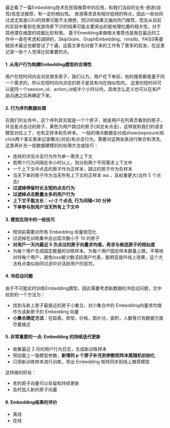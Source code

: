 最近看了一篇Embedding技术在民宿推荐中的应用，和我们当前的业务-旅游(自驾)信息流推荐，有一定的相似性。
旅游需求具有相对低频的特点，因此一些协同过滤尤其是U2U的效果可能不太理想，而I2I的结果又偏向热门推荐，而且从目前的实验中看到在旅游场景下I2I的结果可能主要突出的是地理位置的相关性，对于其他潜在维度的挖掘比较有限。
基于Emedding来做相关推荐也是我在最近的工作中一直在考虑和调研的，SkipGram、GraphEmbedding、nmslib、FAISS等基础技术最近也都尝试了个遍，这篇文章也对接下来的工作有了更多的启发，在这里记录一些个人觉得比较重要的点。
#### 1. 从用户行为构建Embedding模型的合理性
用户在短时间内会浏览很多房子，我们认为，用户在下单前，他的搜索都是基于同一个需求的，所以在短时间内浏览的房子是具有内在相似性的。
这里的短时间可以是同一个session_id、action_id或半个小时以内，具体怎么定义也可以在和产品沟通之后再确定下来。
#### 2. 行为序列数据处理
在我们的业务中，这个序列其实就是一个个房子，就是用户在列表页看到的房子，并且是点击过的房子，黄色为用户跳过的房子(浏览未点击)，这样就和我们的语言模型对应上了，也有正样本和负样本。
一般的埋点数据会分成show(exposure)和click两个事实表来记录曝光(浏览)和点击行为。需要对这两张表进行聚合和清洗，这里再补充一些数据建模的的处理方法或技巧：
- 连续的浏览点击行为作为单一需求上下文
- 若两个行为间隔在半小时以上，则分到两个不同需求上下文中
- 一个上下文中点击的房子作为正样本，跳过的房子作为负样本
- 当天下单的房子作为当天所有上下文的正样本 wa ，且权重更大(当作 5 个点击)
- **过滤掉停留时长太短的点击行为**
- **过滤掉点击数量太多的用户行为**
- **上下文不能太长：+/-2 个点击, 行为间隔<30 分钟**
- **下单参与到用户当天所有上下文中**

#### 3. 模型应用中的一些技巧
- 预测前需要对所有 Embedding 向量规范化
- 过滤掉在训练集中总出现次数小于 10 的房子
- **对用户一天内最近 5 次点过的房子向量求均值，再求与候选房子的相似度**
- 为每个用户生成固定数量的训练样本。为每个用户固定样本数量上限，平等地对待每个用户，避免loss被少数活跃用户代表，能明显提升线上效果，这个方法有点类似协同过滤中对活跃用户的惩罚。

#### 4. **冷启动**问题
由于不可能实时训练Embedding模型，因此需要考虑新数据的冷启动问题，文中给到的一个方法为：
- 找到与新上房子最接近的房子小集合，对小集合中的 Embedding向量求均值作为该新房子的 Embedding 向量
- **小集合确定方法**：在距离，房型，价格，图片分，面积，人数等已有数据方面尽量接近

#### 5. **非常重要的一点:  Embedding 的持续迭代更新**
- 收集最近 2 月的用户行为日志，生成新训练样本
- 预加载上一版模型参数，**新增的 p 个房子补充到参数矩阵末尾随机初始化**
- 只用新训练样本进行训练，导出 Embedding 矩阵同步到线上推荐模型

这样做的好处：
- 老的房子向量可以存留和持续更新
- 及时加入新的房子向量

#### 6. Embedding结果的评价
 - 离线
 - 在线
 
